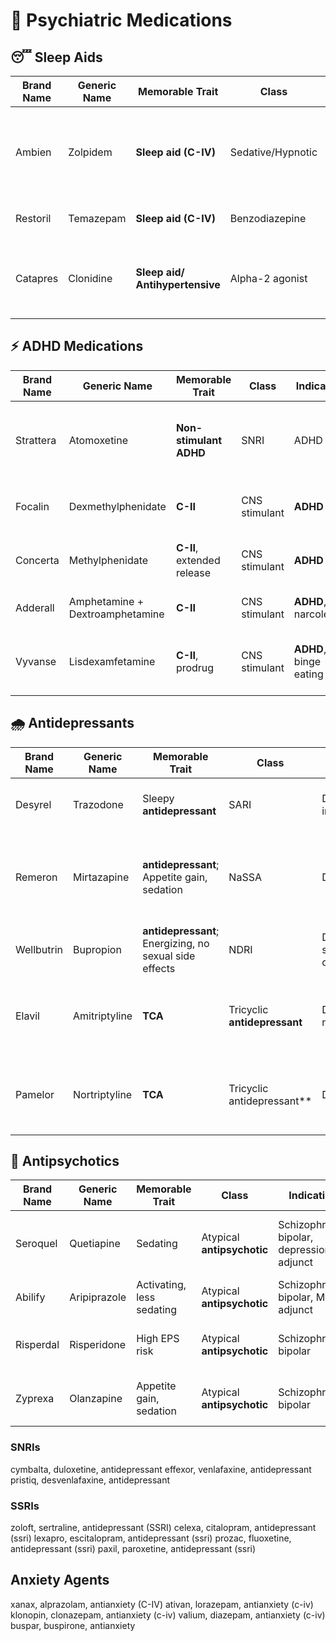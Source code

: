 # 🧠 Psychiatric Medications

## 😴 Sleep Aids

| Brand Name | Generic Name | Memorable Trait | Class | Indication | Memorization Tip |
|------------|--------------|-----------------|-------|------------|------------------|
| Ambien | Zolpidem | **Sleep aid (C-IV)** | Sedative/Hypnotic | Insomnia | “Ambien helps ambient sleep”; zolpidem sounds like “zombie” → sleepy |
| Restoril | Temazepam | **Sleep aid (C-IV)** | Benzodiazepine | Insomnia | “Restore with Restoril”; -pam = benzo |
| Catapres | Clonidine | **Sleep aid/ Antihypertensive** | Alpha-2 agonist | Hypertension, Insomnia (off-label) | “Catapres calms pressure”; clone of sedation effect |

## ⚡ ADHD Medications

| Brand Name | Generic Name | Memorable Trait | Class | Indication | Memorization Tip |
|------------|--------------|-----------------|-------|------------|------------------|
| Strattera | Atomoxetine | **Non-stimulant ADHD** | SNRI | ADHD | "Strategy + attention = Strattera"; atomoxetine sounds like “atom” = brain power |
| Focalin | Dexmethylphenidate | **C-II** | CNS stimulant | **ADHD** | “Focus” → Focalin; “dex” is the active half of racemic methylphenidate |
| Concerta | Methylphenidate | **C-II**, extended release | CNS stimulant | **ADHD** | “Concert-a” long performance; same active ingredient as Ritalin |
| Adderall | Amphetamine + Dextroamphetamine | **C-II** | CNS stimulant | **ADHD**, narcolepsy | “Add attention with Adderall”; two amphetamine salts |
| Vyvanse | Lisdexamfetamine | **C-II**, prodrug | CNS stimulant | **ADHD**, binge eating | “Vyv = vive = life”; lis-dex is converted to dextroamphetamine in body |

## 🌧️ Antidepressants

| Brand Name | Generic Name | Memorable Trait | Class | Indication | Memorization Tip |
|------------|--------------|-----------------|-------|------------|------------------|
| Desyrel    | Trazodone    | Sleepy **antidepressant** | SARI | Depression, insomnia | “Desyrel = drowsy + relief”; traZZZodone |
| Remeron    | Mirtazapine  | **antidepressant**; Appetite gain, sedation | NaSSA | Depression | “Remeron = remedy + serotonin”; mirtazapine = mirror = reflect on sadness |
| Wellbutrin | Bupropion    | **antidepressant**; Energizing, no sexual side effects | NDRI | Depression, smoking cessation | “Well-being booster”; “bu” → bupropion |
| Elavil     | Amitriptyline | **TCA** | Tricyclic **antidepressant** | Depression, nerve pain | “Elevate mood with Elavil”; “trip” in amitriptyline hints tricyclic |
| Pamelor    | Nortriptyline | **TCA** | Tricyclic antidepressant** | Depression | “Pam is trippin’ again”; nortriptyline = TCA like amitriptyline |

## 🧩 Antipsychotics

| Brand Name | Generic Name | Memorable Trait | Class | Indication | Memorization Tip |
|------------|--------------|-----------------|-------|------------|------------------|
| Seroquel   | Quetiapine   | Sedating | Atypical **antipsychotic** | Schizophrenia, bipolar, depression adjunct | “Serenity + quiet” = Seroquel; quetiapine = quiet time |
| Abilify    | Aripiprazole | Activating, less sedating | Atypical **antipsychotic** | Schizophrenia, bipolar, MDD adjunct | “Ability + fix”; aripiprazole → “Ari is able” |
| Risperdal  | Risperidone  | High EPS risk | Atypical **antipsychotic** | Schizophrenia, bipolar | “Risperdal = rise in EPS”; risperidone = riskier |
| Zyprexa    | Olanzapine   | Appetite gain, sedation | Atypical **antipsychotic** | Schizophrenia, bipolar | “Zzz-prexa = sleepy + prexa for weight” |

### SNRIs

cymbalta, duloxetine, antidepressant
effexor, venlafaxine, antidepressant
pristiq, desvenlafaxine, antidepressant

### SSRIs

zoloft, sertraline, antidepressant (SSRI)
celexa, citalopram, antidepressant (ssri)
lexapro, escitalopram, antidepressant (ssri)
prozac, fluoxetine, antidepressant (ssri)
paxil, paroxetine, antidepressant (ssri)

## Anxiety Agents

xanax, alprazolam, antianxiety (C-IV)
ativan, lorazepam, antianxiety (c-iv)
klonopin, clonazepam, antianxiety (c-iv)
valium, diazepam, antianxiety (c-iv)
buspar, buspirone, antianxiety
